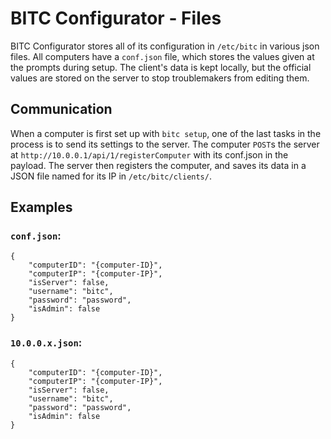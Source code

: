 BITC Configurator - Files
=========================

BITC Configurator stores all of its configuration in `/etc/bitc` in various json files. All computers have a `conf.json` file, which stores the values given at the prompts during setup. The client's data is kept locally, but the official values are stored on the server to stop troublemakers from editing them.

## Communication
When a computer is first set up with `bitc setup`, one of the last tasks in the process is to send its settings to the server. The computer `POST`s the server at `http://10.0.0.1/api/1/registerComputer` with its conf.json in the payload. The server then registers the computer, and saves its data in a JSON file named for its IP in `/etc/bitc/clients/`.

## Examples
### `conf.json`:

	{
	    "computerID": "{computer-ID}",
	    "computerIP": "{computer-IP}",
	    "isServer": false,
	    "username": "bitc",
	    "password": "password",
	    "isAdmin": false
	}

### `10.0.0.x.json`:
	
	{
	    "computerID": "{computer-ID}",
	    "computerIP": "{computer-IP}",
	    "isServer": false,
	    "username": "bitc",
	    "password": "password",
	    "isAdmin": false
	}